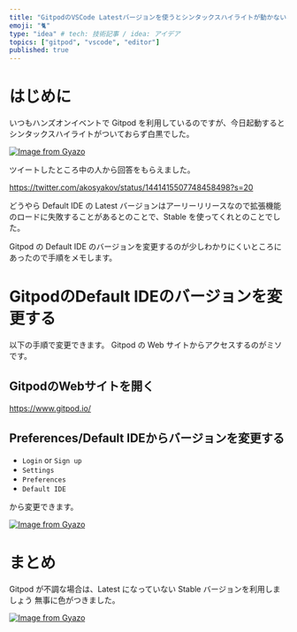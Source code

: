 ```yaml
---
title: "GitpodのVSCode Latestバージョンを使うとシンタックスハイライトが動かないことがあるのでStableに切り替えたメモ"
emoji: "🐈"
type: "idea" # tech: 技術記事 / idea: アイデア
topics: ["gitpod", "vscode", "editor"]
published: true
---
```


# はじめに

いつもハンズオンイベントで Gitpod を利用しているのですが、今日起動するとシンタックスハイライトがついておらず白黒でした。

[![Image from Gyazo](https://i.gyazo.com/17377a6003b415332a111597290a0b81.png)](https://gyazo.com/17377a6003b415332a111597290a0b81)

ツイートしたところ中の人から回答をもらえました。

https://twitter.com/akosyakov/status/1441415507748458498?s=20

どうやら Default IDE の Latest バージョンはアーリーリリースなので拡張機能のロードに失敗することがあるとのことで、Stable を使ってくれとのことでした。

Gitpod の Default IDE のバージョンを変更するのが少しわかりにくいところにあったので手順をメモします。

# GitpodのDefault IDEのバージョンを変更する

以下の手順で変更できます。
Gitpod の Web サイトからアクセスするのがミソです。

## GitpodのWebサイトを開く

https://www.gitpod.io/

## Preferences/Default IDEからバージョンを変更する

- `Login` or `Sign up`
- `Settings`
- `Preferences`
- `Default IDE`

から変更できます。

[![Image from Gyazo](https://i.gyazo.com/5c38ec6342261d9eeab9545be13e17e7.gif)](https://gyazo.com/5c38ec6342261d9eeab9545be13e17e7)

# まとめ

Gitpod が不調な場合は、Latest になっていない Stable バージョンを利用しましょう
無事に色がつきました。

[![Image from Gyazo](https://i.gyazo.com/7600c2354f31f073a8618e391ce53171.png)](https://gyazo.com/7600c2354f31f073a8618e391ce53171)